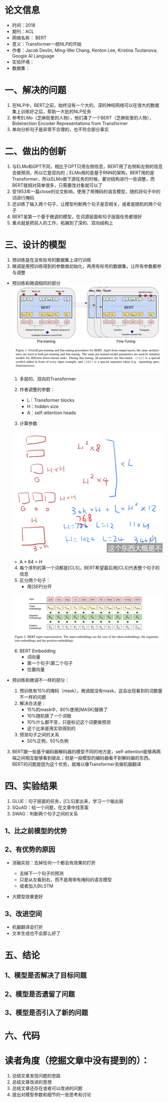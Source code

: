 # 论文信息
- 时间：2018
- 期刊：ACL
- 网络名称： BERT
- 意义：Transformer一统NLP的开始
- 作者：Jacob Devlin, Ming-Wei Chang, Kenton Lee, Kristina Toutanova; Google AI Language
- 实验环境：
- 数据集：
# 一、解决的问题
1. 在NLP中，BERT之前，始终没有一个大的、深的神经网络可以在很大的数据集上训练好之后，帮助一大批的NLP任务
2. 参考ELMo（芝麻街里的人物），他们凑了一个BERT（芝麻街里的人物），Bideirection Encoder Representations from Transformer
3. 单向分析句子是非常不合理的，也不符合部分事实
# 二、做出的创新
1. 与ELMo和GPT不同，相比于GPT只用左侧信息，BERT用了右侧和左侧的信息去做预测，所以它是双向的；ELMo用的是基于RNN的架构，BERT用的是Transformer，所以ELMo做下游任务的时候，要对结构进行一些调整，而BERT就相对简单很多，只需要改对象就可以了
2. 受1953年一篇close的论文影响，使用了带掩码的语言模型，随机将句子中的词进行掩码
4. 还训练了输入两个句子，让模型判断两个句子是否相关，或者是随机的两个句子
5. BERT是第一个基于微调的模型，在词源层面和句子层面任务都很好
6. 重点就是把前人的工作，拓展到了深的、双向结构上
# 三、设计的模型
1. 预训练是在没有标号的数据集上进行训练
2. 微调是用预训练得到的参数做初始化，再用有标号的数据集，让所有参数都参与调整

- 预训练和微调相同的部分
    ![BERT pre fine](../pictures/BERT%20pre%20fine.png)

    1. 多层的、双向的Transformer
    2. 作者调整的参数：
        - L：Transformer blocks
        - H：hidden size
        - A：self-attention heads

    3. 计算参数

    ![BERT param](../pictures/BERT%20param.png)

    - A * 64 = H

    4. 每个序列的第一个词都是[CLS]，BERT希望最后用[CLS]代表整个句子的信息
    5. 区分两个句子：
        - 用[SEP]分开

    ![BERT embedding](../pictures/BERT%20embedding.png)

    6. BERT Embedding
        - 词向量
        - 第一个句子\第二个句子
        - 位置向量

- 预训练和微调不一样的部分：

    1. 预训练有15%的掩码（mask），微调就没有mask，这会出现看到的词数量不一样的问题
    2. 解决办法是：
        - 15%的mask中，80%使用[MASK]替换了
        - 10%随机换了一个词根
        - 10%什么都不变，只是标记这个词要做预测
        - 这个比率是用实验得到的
    3. 预测句子之间的关系
        - 50%正例，50%负例

3. BERT跟一些基于编码器解码器的模型不同的地方是，self-attention能够再两端之间相互能够看到彼此；但是一般模型的编码器看不到解码器的东西。BERT的问题是因为这个优势，就难以像Transformer去做机器翻译

# 四、实验结果
1. GLUE：句子层面的任务，[CLS]拿出来，学习一个输出层
2. SQuAD：给一个问题，在文章中找答案
3. SWAG：判断两个句子之间的关系
## 1、比之前模型的优势

## 2、有优势的原因
- 消融实验：去掉任何一个都会有效果的打折
    - 去掉下一个句子的预测
    - 只是从左看到右，而不是用带有掩码的语言模型
    - 或者加入BiLSTM

- 大模型效果更好
## 3、改进空间
- 机器翻译会打折
- 文本生成也不会那么好了
# 五、结论

## 1、模型是否解决了目标问题

## 2、模型是否遗留了问题

## 3、模型是否引入了新的问题

# 六、代码

# 读者角度（挖掘文章中没有提到的）：
1. 总结文章发现问题的思路
2. 总结文章改进的思想
3. 总结文章还存在或者可以改进的问题
4. 提出对模型参数和细节的一些思考和讨论